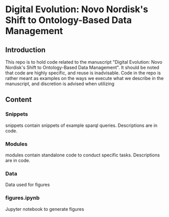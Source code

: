 # Digital Evolution: Novo Nordisk's Shift to Ontology-Based Data Management

## Introduction 

This repo is to hold code related to the manuscript "Digital Evolution: Novo Nordisk's Shift to Ontology-Based Data Management". It should be noted that code are highly specific, and reuse is inadvisable. Code in the repo is rather meant as examples on the ways we execute what we describe in the manuscript, and discretion is advised when utilizing

## Content

### Snippets 

snippets contain snippets of example sparql queries. Descriptions are in code.

### Modules

modules contain standalone code to conduct specific tasks. Descriptions are in code. 

### Data

Data used for figures 

### figures.ipynb

Jupyter notebook to generate figures
